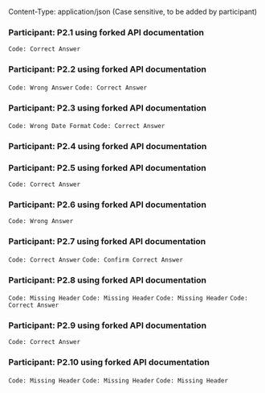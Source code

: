   Content-Type: application/json (Case sensitive, to be added by participant)
### Participant: P2.1 using forked API documentation
`Code: Correct Answer`
### Participant: P2.2 using forked API documentation
`Code: Wrong Answer`
`Code: Correct Answer`
### Participant: P2.3 using forked API documentation
`Code: Wrong Date Format`
`Code: Correct Answer`
### Participant: P2.4 using forked API documentation
### Participant: P2.5 using forked API documentation
`Code: Correct Answer`
### Participant: P2.6 using forked API documentation
`Code: Wrong Answer`
### Participant: P2.7 using forked API documentation
`Code: Correct Answer`
`Code: Confirm Correct Answer`
### Participant: P2.8 using forked API documentation
`Code: Missing Header`
`Code: Missing Header`
`Code: Missing Header`
`Code: Correct Answer`
### Participant: P2.9 using forked API documentation
`Code: Correct Answer`
### Participant: P2.10 using forked API documentation
`Code: Missing Header`
`Code: Missing Header`
`Code: Missing Header`
